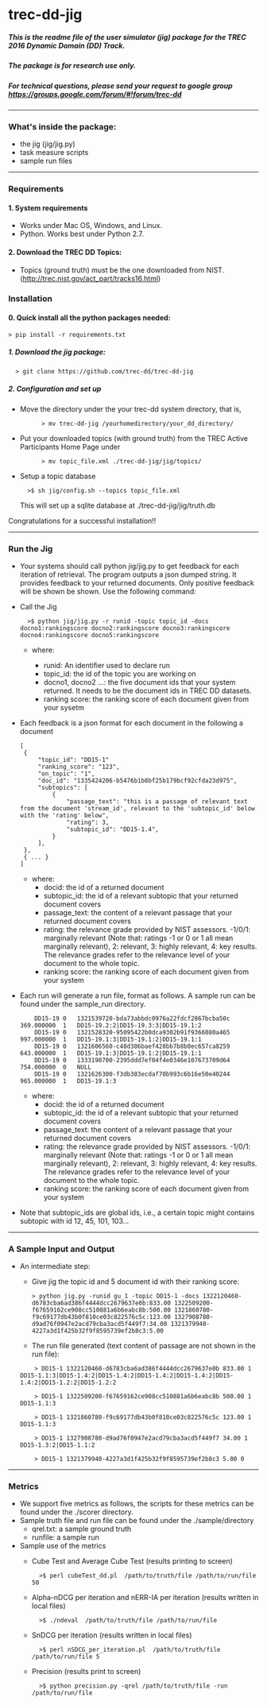# trec-dd-jig

##### This is the readme file of  the user simulator (jig) package for the TREC 2016 Dynamic Domain (DD) Track.
##### The package is for research use only.

##### For technical questions, please send your request to google group https://groups.google.com/forum/#!forum/trec-dd

**************************************************************************

### What's inside the package:

* the jig (jig/jig.py)
* task measure scripts
* sample run files

**************************************************************************

### Requirements

#### 1. System requirements
- Works under Mac OS, Windows, and Linux.
- Python. Works best under Python 2.7.


#### 2. Download the TREC DD Topics:

- Topics (ground truth) must be the one downloaded from NIST. (http://trec.nist.gov/act_part/tracks16.html)


### Installation

#### 0. Quick install all the python packages needed:

    > pip install -r requirements.txt


##### 1. Download the jig package:

  ``` shell
    > git clone https://github.com/trec-dd/trec-dd-jig
  ```

##### 2. Configuration and set up
- Move the directory under the your trec-dd system directory, that is,
  ``` shell
        > mv trec-dd-jig /yourhomedirectory/your_dd_directory/
  ```

- Put your downloaded topics (with ground truth) from the TREC Active Participants Home Page under
  ``` shell
        > mv topic_file.xml ./trec-dd-jig/jig/topics/
  ```

- Setup a topic database

  ``` shell
    >$ sh jig/config.sh --topics topic_file.xml
  ```
  This will set up a sqlite database at ./trec-dd-jig/jig/truth.db

 Congratulations for a successful installation!!

**************************************************************************
### Run the Jig
- Your systems should call python jig/jig.py to get feedback for each iteration of retrieval. The program outputs a json dumped string. It provides feedback to your returned documents. Only positive feedback will be shown be shown.  Use the following command:

- Call the Jig
  ``` shell
    >$ python jig/jig.py -r runid -topic topic_id -docs docno1:rankingscore docno2:rankingscore docno3:rankingscore docno4:rankingscore docno5:rankingscore
  ```

    + where:

        - runid: An identifier used to declare run
        - topic_id: the id of the topic you are working on
        - docno1, docno2 ...: the five document ids that your system returned. It needs to be the document ids in TREC DD datasets.
        - ranking score: the ranking score of each document given from your sysetm

- Each feedback is a json format for each document in the following a document
    ``` shell
    [
     {
         "topic_id": "DD15-1"
         "ranking_score": "123",
         "on_topic": "1",
         "doc_id": "1335424206-b5476b1b8bf25b179bcf92cfda23d975",
         "subtopics": [
             {
                 "passage_text": "this is a passage of relevant text from the document 'stream_id', relevant to the 'subtopic_id' below with the 'rating' below",
                 "rating": 3,
                 "subtopic_id": "DD15-1.4",
             }
         ],
     },
     { ... }
    ]

    ```
    + where:
        - docid: the id of a returned document
        - subtopic_id: the id of a relevant subtopic that your returned document covers
        - passage_text: the content of a relevant passage that your returned document covers
        - rating: the relevance grade provided by NIST assessors. -1/0/1: marginally relevant (Note that: ratings -1 or 0 or 1 all mean marginally relevant), 2: relevant, 3: highly relevant, 4: key results. The relevance grades refer to the relevance level of your document to the whole topic.
        - ranking score: the ranking score of each document given from your system

- Each run will generate a run file, format as follows. A sample run can be found under the sample_run directory.
    ``` shell
        DD15-19	0	1321539720-bda73abbdc0976a22fdcf2867bcba50c	369.000000	1	DD15-19.2:2|DD15-19.3:3|DD15-19.1:2
        DD15-19	0	1321528320-95095422b0dca9302b91f9366080a465	997.000000	1	DD15-19.1:3|DD15-19.1:2|DD15-19.1:1
        DD15-19	0	1321606560-c48d386baef428bb7b8b0ec657ca8259	643.000000	1	DD15-19.1:3|DD15-19.1:2|DD15-19.1:1
        DD15-19	0	1333190700-2395ddd7ef04f4e0346e107673709d64	754.000000	0	NULL
        DD15-19	0	1321626300-f3db383ecdaf70b993c6b16e50e40244	965.000000	1	DD15-19.1:3
    ```

    + where:
        - docid: the id of a returned document
        - subtopic_id: the id of a relevant subtopic that your returned document covers
        - passage_text: the content of a relevant passage that your returned document covers
        - rating: the relevance grade provided by NIST assessors. -1/0/1: marginally relevant (Note that: ratings -1 or 0 or 1 all mean marginally relevant), 2: relevant, 3: highly relevant, 4: key results. The relevance grades refer to the relevance level of your document to the whole topic.
        - ranking score: the ranking score of each document given from your system

- Note that subtopic_ids are global ids, i.e., a certain topic might contains subtopic with id 12, 45, 101, 103...

**************************************************************************
### A Sample Input and Output
- An intermediate step:
    + Give jig the topic id and 5 document id with their ranking score:
        ``` shell
        > python jig.py -runid gu_1 -topic DD15-1 -docs 1322120460-d6783cba6ad386f4444dcc2679637e0b:833.00 1322509200-f67659162ce908cc510881a6b6eabc8b:500.00 1321860780-f9c69177db43b0f810ce03c822576c5c:123.00 1327908780-d9ad76f0947e2acd79cba3acd5f449f7:34.00 1321379940-4227a3d1f425b32f9f8595739ef2b8c3:5.00
        ```

    + The run file generated (text content of passage are not shown in the run file):

    ``` shell
        > DD15-1 1322120460-d6783cba6ad386f4444dcc2679637e0b 833.00 1 DD15-1.1:3|DD15-1.4:2|DD15-1.4:2|DD15-1.4:2|DD15-1.4:2|DD15-1.4:2|DD15-1.2:2|DD15-1.2:2

        > DD15-1 1322509200-f67659162ce908cc510881a6b6eabc8b 500.00 1 DD15-1.1:3

        > DD15-1 1321860780-f9c69177db43b0f810ce03c822576c5c 123.00	1 DD15-1.1:3

        > DD15-1 1327908780-d9ad76f0947e2acd79cba3acd5f449f7 34.00 1 DD15-1.3:2|DD15-1.1:2

        > DD15-1 1321379940-4227a3d1f425b32f9f8595739ef2b8c3 5.00 0
    ```
**************************************************************************

### Metrics
- We support five metrics as follows, the scripts for these metrics can be found under the ./scorer directory.
- Sample truth file and run file can be found under the ./sample/directory
    + qrel.txt: a sample ground truth
    + runfile: a sample run
- Sample use of the metrics
    + Cube Test and Average Cube Test (results printing to screen)

      ``` shell
        >$ perl cubeTest_dd.pl  /path/to/truth/file /path/to/run/file 50
      ```

    + Alpha-nDCG per iteration and nERR-IA per iteration (results written in local files)

      ``` shell
        >$ ./ndeval  /path/to/truth/file /path/to/run/file
      ```

    + SnDCG per iteration (results written in local files)

      ``` shell
        >$ perl nSDCG_per_iteration.pl  /path/to/truth/file /path/to/run/file 5
      ```
    + Precision (results print to screen)

      ``` shell
        >$ python precision.py -qrel /path/to/truth/file -run /path/to/run/file
      ```
